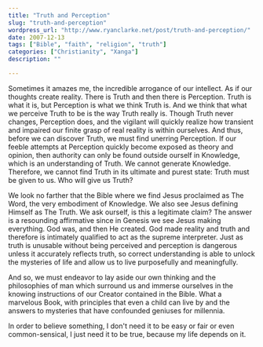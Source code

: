 ```yaml
---
title: "Truth and Perception"
slug: "truth-and-perception"
wordpress_url: "http://www.ryanclarke.net/post/truth-and-perception/"
date: 2007-12-13
tags: ["Bible", "faith", "religion", "truth"]
categories: ["Christianity", "Xanga"]
description: ""

---
```


Sometimes it amazes me, the incredible arrogance of our intellect. As if our thoughts create reality. There is Truth and then there is Perception. Truth is what it is, but Perception is what we think Truth is. And we think that what we perceive Truth to be is the way Truth really is. Though Truth never changes, Perception does, and the vigilant will quickly realize how transient and impaired our finite grasp of real reality is within ourselves. And thus, before we can discover Truth, we must find unerring Perception. If our feeble attempts at Perception quickly become exposed as theory and opinion, then authority can only be found outside ourself in Knowledge, which is an understanding of Truth. We cannot generate Knowledge. Therefore, we cannot find Truth in its ultimate and purest state: Truth must be given to us. Who will give us Truth?

We look no farther that the Bible where we find Jesus proclaimed as The Word, the very embodiment of Knowledge. We also see Jesus defining Himself as The Truth. We ask ourself, is this a legitimate claim? The answer is a resounding affirmative since in Genesis we see Jesus making everything. God was, and then He created. God made reality and truth and therefore is intimately qualified to act as the supreme interpreter. Just as truth is unusable without being perceived and perception is dangerous unless it accurately reflects truth, so correct understanding is able to unlock the mysteries of life and allow us to live purposefully and meaningfully.

And so, we must endeavor to lay aside our own thinking and the philosophies of man which surround us and immerse ourselves in the knowing instructions of our Creator contained in the Bible. What a marvelous Book, with principles that even a child can live by and the answers to mysteries that have confounded geniuses for millennia.

In order to believe something, I don't need it to be easy or fair or even common-sensical, I just need it to be true, because my life depends on it.


